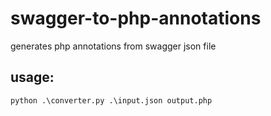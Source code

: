 # swagger-to-php-annotations
generates php annotations from swagger json file

## usage:
```
python .\converter.py .\input.json output.php
```
